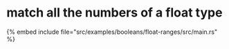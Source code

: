 # match all the numbers of a float type

{% embed include file="src/examples/booleans/float-ranges/src/main.rs" %}


